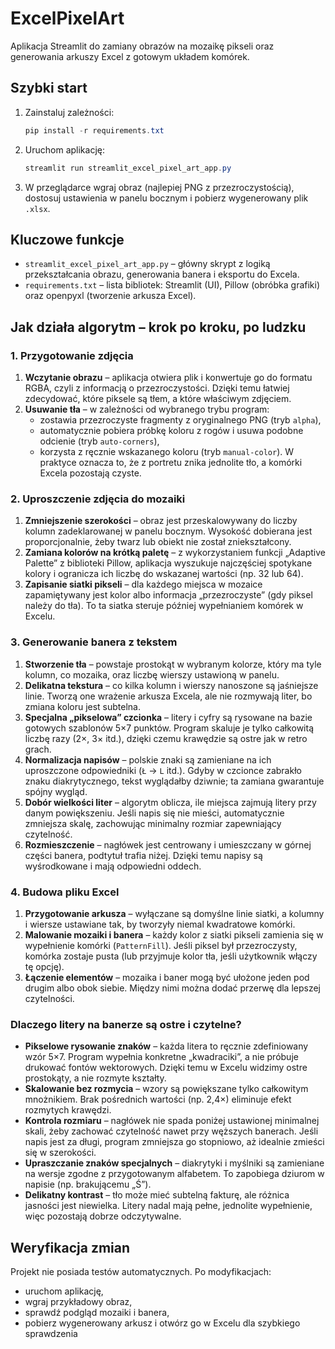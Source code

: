 # ExcelPixelArt

Aplikacja Streamlit do zamiany obrazów na mozaikę pikseli oraz generowania arkuszy Excel z gotowym układem komórek.

## Szybki start

1. Zainstaluj zależności:
   ```powershell
   pip install -r requirements.txt
   ```
2. Uruchom aplikację:
   ```powershell
   streamlit run streamlit_excel_pixel_art_app.py
   ```
3. W przeglądarce wgraj obraz (najlepiej PNG z przezroczystością), dostosuj ustawienia w panelu bocznym i pobierz wygenerowany plik `.xlsx`.

## Kluczowe funkcje

- `streamlit_excel_pixel_art_app.py` – główny skrypt z logiką przekształcania obrazu, generowania banera i eksportu do Excela.
- `requirements.txt` – lista bibliotek: Streamlit (UI), Pillow (obróbka grafiki) oraz openpyxl (tworzenie arkusza Excel).

## Jak działa algorytm – krok po kroku, po ludzku

### 1. Przygotowanie zdjęcia

1. **Wczytanie obrazu** – aplikacja otwiera plik i konwertuje go do formatu RGBA, czyli z informacją o przezroczystości. Dzięki temu łatwiej zdecydować, które piksele są tłem, a które właściwym zdjęciem.
2. **Usuwanie tła** – w zależności od wybranego trybu program:
   - zostawia przezroczyste fragmenty z oryginalnego PNG (tryb `alpha`),
   - automatycznie pobiera próbkę koloru z rogów i usuwa podobne odcienie (tryb `auto-corners`),
   - korzysta z ręcznie wskazanego koloru (tryb `manual-color`).
   W praktyce oznacza to, że z portretu znika jednolite tło, a komórki Excela pozostają czyste.

### 2. Uproszczenie zdjęcia do mozaiki

1. **Zmniejszenie szerokości** – obraz jest przeskalowywany do liczby kolumn zadeklarowanej w panelu bocznym. Wysokość dobierana jest proporcjonalnie, żeby twarz lub obiekt nie został zniekształcony.
2. **Zamiana kolorów na krótką paletę** – z wykorzystaniem funkcji „Adaptive Palette” z biblioteki Pillow, aplikacja wyszukuje najczęściej spotykane kolory i ogranicza ich liczbę do wskazanej wartości (np. 32 lub 64).
3. **Zapisanie siatki pikseli** – dla każdego miejsca w mozaice zapamiętywany jest kolor albo informacja „przezroczyste” (gdy piksel należy do tła). To ta siatka steruje później wypełnianiem komórek w Excelu.

### 3. Generowanie banera z tekstem

1. **Stworzenie tła** – powstaje prostokąt w wybranym kolorze, który ma tyle kolumn, co mozaika, oraz liczbę wierszy ustawioną w panelu.
2. **Delikatna tekstura** – co kilka kolumn i wierszy nanoszone są jaśniejsze linie. Tworzą one wrażenie arkusza Excela, ale nie rozmywają liter, bo zmiana koloru jest subtelna.
3. **Specjalna „pikselowa” czcionka** – litery i cyfry są rysowane na bazie gotowych szablonów 5×7 punktów. Program skaluje je tylko całkowitą liczbę razy (2×, 3× itd.), dzięki czemu krawędzie są ostre jak w retro grach.
4. **Normalizacja napisów** – polskie znaki są zamieniane na ich uproszczone odpowiedniki (`Ł` → `L` itd.). Gdyby w czcionce zabrakło znaku diakrytycznego, tekst wyglądałby dziwnie; ta zamiana gwarantuje spójny wygląd.
5. **Dobór wielkości liter** – algorytm oblicza, ile miejsca zajmują litery przy danym powiększeniu. Jeśli napis się nie mieści, automatycznie zmniejsza skalę, zachowując minimalny rozmiar zapewniający czytelność.
6. **Rozmieszczenie** – nagłówek jest centrowany i umieszczany w górnej części banera, podtytuł trafia niżej. Dzięki temu napisy są wyśrodkowane i mają odpowiedni oddech.

### 4. Budowa pliku Excel

1. **Przygotowanie arkusza** – wyłączane są domyślne linie siatki, a kolumny i wiersze ustawiane tak, by tworzyły niemal kwadratowe komórki.
2. **Malowanie mozaiki i banera** – każdy kolor z siatki pikseli zamienia się w wypełnienie komórki (`PatternFill`). Jeśli piksel był przezroczysty, komórka zostaje pusta (lub przyjmuje kolor tła, jeśli użytkownik włączy tę opcję).
3. **Łączenie elementów** – mozaika i baner mogą być ułożone jeden pod drugim albo obok siebie. Między nimi można dodać przerwę dla lepszej czytelności.

### Dlaczego litery na banerze są ostre i czytelne?

- **Pikselowe rysowanie znaków** – każda litera to ręcznie zdefiniowany wzór 5×7. Program wypełnia konkretne „kwadraciki”, a nie próbuje drukować fontów wektorowych. Dzięki temu w Excelu widzimy ostre prostokąty, a nie rozmyte kształty.
- **Skalowanie bez rozmycia** – wzory są powiększane tylko całkowitym mnożnikiem. Brak pośrednich wartości (np. 2,4×) eliminuje efekt rozmytych krawędzi.
- **Kontrola rozmiaru** – nagłówek nie spada poniżej ustawionej minimalnej skali, żeby zachować czytelność nawet przy węższych banerach. Jeśli napis jest za długi, program zmniejsza go stopniowo, aż idealnie zmieści się w szerokości.
- **Upraszczanie znaków specjalnych** – diakrytyki i myślniki są zamieniane na wersje zgodne z przygotowanym alfabetem. To zapobiega dziurom w napisie (np. brakującemu „Ś”).
- **Delikatny kontrast** – tło może mieć subtelną fakturę, ale różnica jasności jest niewielka. Litery nadal mają pełne, jednolite wypełnienie, więc pozostają dobrze odczytywalne.

## Weryfikacja zmian

Projekt nie posiada testów automatycznych. Po modyfikacjach:

- uruchom aplikację,
- wgraj przykładowy obraz,
- sprawdź podgląd mozaiki i banera,
- pobierz wygenerowany arkusz i otwórz go w Excelu dla szybkiego sprawdzenia
